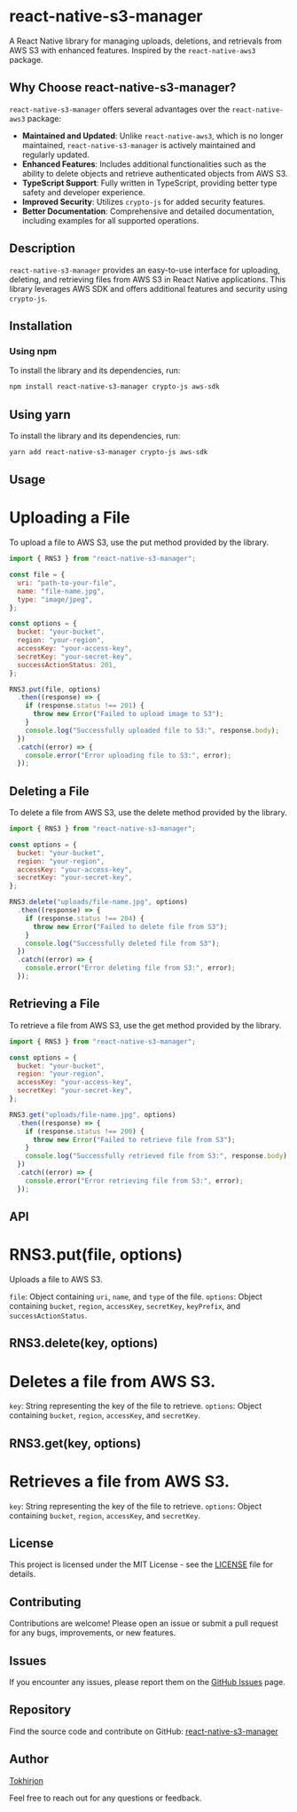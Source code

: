 # react-native-s3-manager

A React Native library for managing uploads, deletions, and retrievals from AWS S3 with enhanced features. Inspired by the `react-native-aws3` package.

## Why Choose react-native-s3-manager?

`react-native-s3-manager` offers several advantages over the `react-native-aws3` package:

- **Maintained and Updated**: Unlike `react-native-aws3`, which is no longer maintained, `react-native-s3-manager` is actively maintained and regularly updated.
- **Enhanced Features**: Includes additional functionalities such as the ability to delete objects and retrieve authenticated objects from AWS S3.
- **TypeScript Support**: Fully written in TypeScript, providing better type safety and developer experience.
- **Improved Security**: Utilizes `crypto-js` for added security features.
- **Better Documentation**: Comprehensive and detailed documentation, including examples for all supported operations.

## Description

`react-native-s3-manager` provides an easy-to-use interface for uploading, deleting, and retrieving files from AWS S3 in React Native applications. This library leverages AWS SDK and offers additional features and security using `crypto-js`.

## Installation

### Using npm

To install the library and its dependencies, run:

```bash
npm install react-native-s3-manager crypto-js aws-sdk
```

## Using yarn

To install the library and its dependencies, run:

```bash
yarn add react-native-s3-manager crypto-js aws-sdk

```

## Usage

# Uploading a File

To upload a file to AWS S3, use the put method provided by the library.

```jsx
import { RNS3 } from "react-native-s3-manager";

const file = {
  uri: "path-to-your-file",
  name: "file-name.jpg",
  type: "image/jpeg",
};

const options = {
  bucket: "your-bucket",
  region: "your-region",
  accessKey: "your-access-key",
  secretKey: "your-secret-key",
  successActionStatus: 201,
};

RNS3.put(file, options)
  .then((response) => {
    if (response.status !== 201) {
      throw new Error("Failed to upload image to S3");
    }
    console.log("Successfully uploaded file to S3:", response.body);
  })
  .catch((error) => {
    console.error("Error uploading file to S3:", error);
  });
```

## Deleting a File

To delete a file from AWS S3, use the delete method provided by the library.

```jsx
import { RNS3 } from "react-native-s3-manager";

const options = {
  bucket: "your-bucket",
  region: "your-region",
  accessKey: "your-access-key",
  secretKey: "your-secret-key",
};

RNS3.delete("uploads/file-name.jpg", options)
  .then((response) => {
    if (response.status !== 204) {
      throw new Error("Failed to delete file from S3");
    }
    console.log("Successfully deleted file from S3");
  })
  .catch((error) => {
    console.error("Error deleting file from S3:", error);
  });
```

## Retrieving a File

To retrieve a file from AWS S3, use the get method provided by the library.

```jsx
import { RNS3 } from "react-native-s3-manager";

const options = {
  bucket: "your-bucket",
  region: "your-region",
  accessKey: "your-access-key",
  secretKey: "your-secret-key",
};

RNS3.get("uploads/file-name.jpg", options)
  .then((response) => {
    if (response.status !== 200) {
      throw new Error("Failed to retrieve file from S3");
    }
    console.log("Successfully retrieved file from S3:", response.body);
  })
  .catch((error) => {
    console.error("Error retrieving file from S3:", error);
  });
```

## API

# RNS3.put(file, options)

Uploads a file to AWS S3.

`file`: Object containing `uri`, `name`, and `type` of the file.
`options`: Object containing `bucket`, `region`, `accessKey`, `secretKey`, `keyPrefix`, and `successActionStatus`.

## RNS3.delete(key, options)

# Deletes a file from AWS S3.

`key`: String representing the key of the file to retrieve.
`options`: Object containing `bucket`, `region`, `accessKey`, and `secretKey`.

## RNS3.get(key, options)

# Retrieves a file from AWS S3.

`key`: String representing the key of the file to retrieve.
`options`: Object containing `bucket`, `region`, `accessKey`, and `secretKey`.

## License

This project is licensed under the MIT License - see the [LICENSE](https://github.com/Justin9606/react-native-s3-manager/blob/master/LICENSE.txt) file for details.

## Contributing

Contributions are welcome! Please open an issue or submit a pull request for any bugs, improvements, or new features.

## Issues

If you encounter any issues, please report them on the [GitHub Issues](https://github.com/Justin9606/react-native-s3-manager/issues) page.

## Repository

Find the source code and contribute on GitHub: [react-native-s3-manager](https://github.com/Justin9606/react-native-s3-manager)

## Author

[Tokhirjon](https://tonybek.com/)

Feel free to reach out for any questions or feedback.
